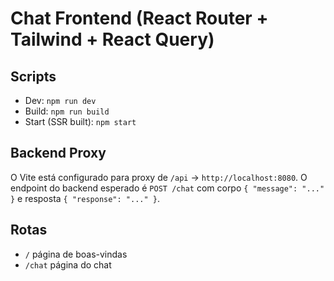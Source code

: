 # Chat Frontend (React Router + Tailwind + React Query)

## Scripts

- Dev: `npm run dev`
- Build: `npm run build`
- Start (SSR built): `npm start`

## Backend Proxy

O Vite está configurado para proxy de `/api` -> `http://localhost:8080`. O endpoint do backend esperado é `POST /chat` com corpo `{ "message": "..." }` e resposta `{ "response": "..." }`.

## Rotas

- `/` página de boas-vindas
- `/chat` página do chat
